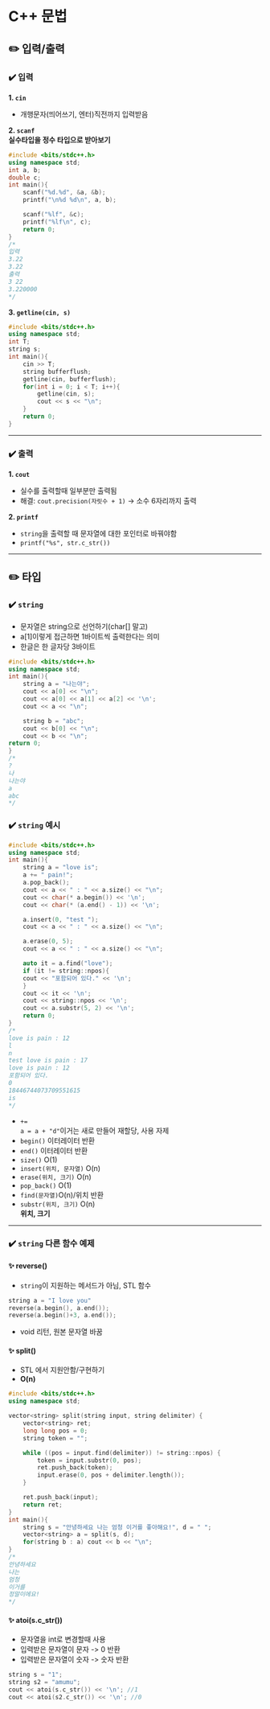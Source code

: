 # C++ 문법
## ✏️ 입력/출력
### ✔️ 입력
**1. `cin`**
- 개행문자(띄어쓰기, 엔터)직전까지 입력받음

**2. `scanf`**<br>
**실수타입을 정수 타입으로 받아보기**
```C++
#include <bits/stdc++.h>
using namespace std;
int a, b;
double c;
int main(){
    scanf("%d.%d", &a, &b);
    printf("\n%d %d\n", a, b);

    scanf("%lf", &c);
    printf("%lf\n", c);
    return 0;
}
/*
입력
3.22
3.22
출력
3 22
3.220000
*/
```


**3. `getline(cin, s)`**
```C++
#include <bits/stdc++.h>
using namespace std;
int T;
string s;
int main(){
    cin >> T;
    string bufferflush;
    getline(cin, bufferflush);
    for(int i = 0; i < T; i++){
        getline(cin, s);
        cout << s << "\n";
    }
    return 0;
}
```
---
### ✔️ 출력
**1. `cout`**
- 실수를 출력할때 일부분만 출력됨
- 해결: `cout.precision(자릿수 + 1)` -> 소수 6자리까지 출력

**2. `printf`**
- `string`을 출력할 때 문자열에 대한 포인터로 바꿔야함
- `printf("%s", str.c_str())`

---
## ✏️ 타입
### ✔️ `string`
- 문자열은 string으로 선언하기(char[] 말고)
- a[1]이렇게 접근하면 1바이트씩 출력한다는 의미
- 한글은 한 글자당 3바이트
```cpp
#include <bits/stdc++.h>
using namespace std;
int main(){
    string a = "나는야";
    cout << a[0] << "\n";
    cout << a[0] << a[1] << a[2] << '\n';
    cout << a << "\n";

    string b = "abc";
    cout << b[0] << "\n";
    cout << b << "\n";
return 0;
}
/*
?
나
나는야
a
abc
*/
```

### ✔️ `string` 예시
```cpp
#include <bits/stdc++.h>
using namespace std;
int main(){
    string a = "love is";
    a += " pain!";
    a.pop_back();
    cout << a << " : " << a.size() << "\n";
    cout << char(* a.begin()) << '\n';
    cout << char(* (a.end() - 1)) << '\n';

    a.insert(0, "test ");
    cout << a << " : " << a.size() << "\n";

    a.erase(0, 5);
    cout << a << " : " << a.size() << "\n";

    auto it = a.find("love");
    if (it != string::npos){
    cout << "포함되어 있다." << '\n';
    }
    cout << it << '\n';
    cout << string::npos << '\n';
    cout << a.substr(5, 2) << '\n';
    return 0;
}
/*
love is pain : 12
l
n
test love is pain : 17
love is pain : 12
포함되어 있다.
0
18446744073709551615
is
*/
```
- `+=`<br>
`a = a + "d"`이거는 새로 만들어 재할당, 사용 자제
- `begin()` 이터레이터 반환
- `end()` 이터레이터 반환
- `size()` O(1)
- `insert(위치, 문자열)` O(n)
- `erase(위치, 크기)` O(n)
- `pop_back()` O(1)
- `find(문자열)`O(n)/위치 반환
- `substr(위치, 크기)` O(n) <br>
**위치, 크기**

---
### ✔️ `string` 다른 함수 예제
#### ✨ reverse()
- `string`이 지원하는 메서드가 아님, STL 함수
```cpp
string a = "I love you"
reverse(a.begin(), a.end());
reverse(a.begin()+3, a.end());
```
- void 리턴, 원본 문자열 바꿈

#### ✨ split()
- STL 에서 지원안함/구현하기
- **O(n)**
```cpp
#include <bits/stdc++.h>
using namespace std;

vector<string> split(string input, string delimiter) {
    vector<string> ret;
    long long pos = 0;
    string token = "";

    while ((pos = input.find(delimiter)) != string::npos) {
        token = input.substr(0, pos);
        ret.push_back(token);
        input.erase(0, pos + delimiter.length());
    }

    ret.push_back(input);
    return ret;
}
int main(){
    string s = "안녕하세요 나는 엄청 이거를 좋아해요!", d = " ";
    vector<string> a = split(s, d);
    for(string b : a) cout << b << "\n";
}
/*
안녕하세요
나는
엄청
이거를
정말이에요!
*/
```
#### ✨ atoi(s.c_str())
- 문자열을 int로 변경할때 사용
- 입력받은 문자열이 문자 -> 0 반환
- 입력받은 문자열이 숫자 -> 숫자 반환
```cpp
string s = "1";
string s2 = "amumu";
cout << atoi(s.c_str()) << '\n'; //1
cout << atoi(s2.c_str()) << '\n'; //0
```